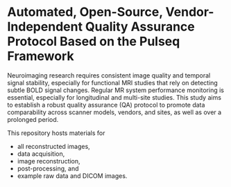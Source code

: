 # Automated, Open-Source, Vendor-Independent Quality Assurance Protocol Based on the Pulseq Framework
Neuroimaging research requires consistent image quality and temporal signal stability, especially for functional MRI studies that rely on detecting subtle BOLD signal changes.
Regular MR system performance monitoring is essential, especially for longitudinal and multi-site studies.
This study aims to establish a robust quality assurance (QA) protocol to promote data comparability across scanner models, vendors, and sites, 
as well as over a prolonged period.      

This repository hosts materials for
* all reconstructed images,
* data acquisition,
* image reconstruction,
* post-processing, and
* example raw data and DICOM images.
